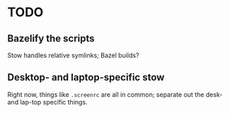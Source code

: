 # TODO

## Bazelify the scripts

Stow handles relative symlinks; Bazel builds?

## Desktop- and laptop-specific stow

Right now, things like `.screenrc` are all in common; separate out the desk- and
lap-top specific things.
